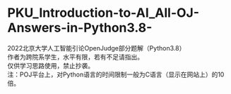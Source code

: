 # PKU_Introduction-to-AI_All-OJ-Answers-in-Python3.8-
2022北京大学人工智能引论OpenJudge部分题解（Python3.8）  
作者为跨院系学生，水平有限，若有不足请指出。  
仅供学习思路使用，禁止抄袭。  
注：POJ平台上，对Python语言的时间限制一般为C语言（显示在网站上）的10倍。
